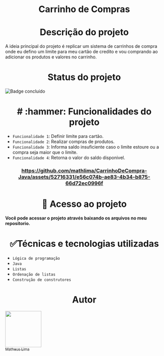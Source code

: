<h1 align="center"> Carrinho de Compras </h1>

<h1 align="center"> Descrição do projeto </h1>
A ideia principal do projeto é replicar um sistema de carrinhos de compra onde eu defino um limite para meu cartão de credito e vou comprando ao adicionar os produtos e valores no carrinho.

<h1 align="center"> Status do projeto </h1>

![Badge concluído](http://img.shields.io/static/v1?label=STATUS&message=%20CONCLUÍDO&color=GREEN&style=for-the-badge)

<h1 align="center"> # :hammer: Funcionalidades do projeto </h1>

- `Funcionalidade 1`: Definir limite para cartão.
- `Funcionalidade 2`: Realizar compras de produtos.
- `Funcionalidade 3`: Informa saldo insuficiente caso o limite estoure ou a compra seja maior que o limite.
- `Funcionalidade 4`: Retorna o valor do saldo disponivel.

<h3 align="center"> 


https://github.com/mathlima/CarrinhoDeCompra-Java/assets/52716331/e56c074b-ae83-4b34-b875-66d72ec0996f


<h1 align="center"> 📁 Acesso ao projeto </h1>

**Você pode acessar o projeto através baixando os arquivos no meu repositorio.**

<h1 align="center"> ✅Técnicas e tecnologias utilizadas </h1>

- `Lógica de programação`
- `Java`
- `Listas`
- `Ordenação de listas`
- `Construção de construtores`

<h1 align="center"> Autor </h1>

[<img loading="lazy" src="https://avatars.githubusercontent.com/u/52716331?v=4" width=115><br><sub>Matheus Lima</sub>](https://github.com/mathlima)
